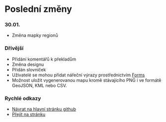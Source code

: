 # Poslední změny

### 30.01. 
- Změna mapky regionů

### Dřívější
- Přidání komentářů k překladům
- Změna designu
- Přidán slovníček
- Uživatelé se mohou přidat nářeční výrazy prostřednictvím [Forms](https://docs.google.com/forms/d/e/1FAIpQLSeWFkWeMyxEYxEHhTP3SB3p5jxs6_ubsw6WB28csYRgEuR8WQ/viewform?usp=pp_url)
- Možnost uložit vygenerovanou mapu kromě stávajícího PNG i ve formátě GeoJSON, KML nebo CSV.

### Rychlé odkazy
- [Návrat na hlavní stránku github](https://github.com/GeftGames/moravskyprekladac/tree/main?tab=readme-ov-file)
- [Přejít na stránku]([https://github.com/GeftGames/moravskyprekladac/tree/main?tab=readme-ov-file](https://moravskyprekladac.pages.dev/))
